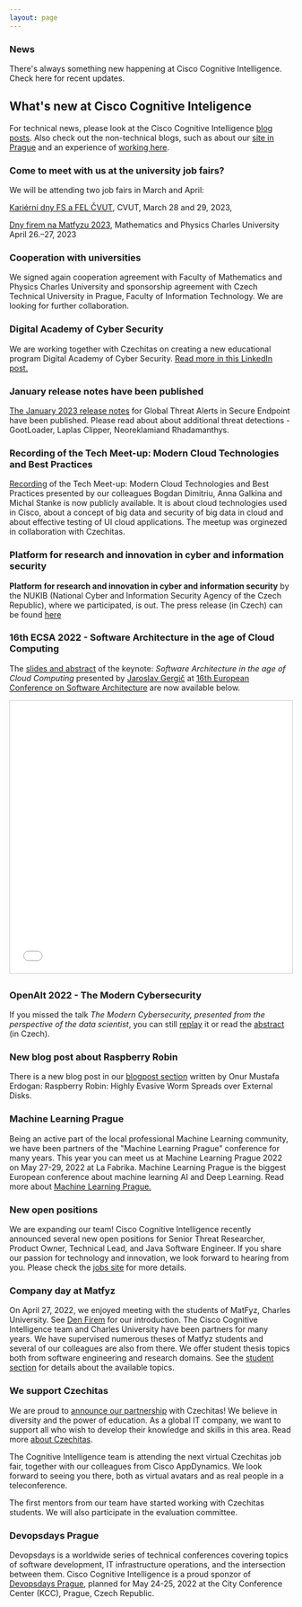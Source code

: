 ```yaml
---
layout: page
---
```


<script>
    import Banner from '../lib/Banner.svelte';
    import Section from '../lib/Section.svelte';
</script>

<Banner img="img/banner-news.jpg">

### News

There's always something new happening at Cisco Cognitive Intelligence.
Check here for recent updates. 

</Banner>

<Section>


# What's new at Cisco Cognitive Inteligence

For technical news, please look at the Cisco Cognitive Intelligence [blog posts](https://blogs.cisco.com/tag/cognitive-intelligence). Also check out the non-technical blogs, such as about our [site in Prague](https://blogs.cisco.com/wearecisco/getting-to-know-cisco-prague) and an experience of [working here](https://blogs.cisco.com/wearecisco/how-cisco-boosted-my-confidence).


### Come to meet with us at the university job fairs?
We will be attending two job fairs in March and April:

[Kariérní dny FS a FEL ČVUT](https://www.karierni-dny-fs-fel.cvut.cz), CVUT, March 28 and 29, 2023,

[Dny firem na Matfyzu 2023](https://dnyfirem.matfyz.cz/pro-studenty), Mathematics and Physics Charles University April 26.–27, 2023 


### Cooperation with universities
We signed again cooperation agreement with Faculty of Mathematics and Physics Charles University and sponsorship agreement with Czech Technical University in Prague, Faculty of Information Technology. We are looking for further collaboration.

### Digital Academy of Cyber Security
We are working together with Czechitas on creating a new educational program Digital Academy of Cyber Security.
[Read more in this LinkedIn post.](https://www.linkedin.com/posts/czechitas_cognitiveintelligence-ciscosecure-womenintech-activity-7022140573281067008-Ozsv/)

### January release notes have been published
[The January 2023 release notes](https://www.cisco.com/c/en/us/td/docs/security/amp/endpoints/global-threat-alerts-in-secure-endpoint/m_jan-2023.html) for Global Threat Alerts in Secure Endpoint have been 
published. Please read about about additional threat detections - GootLoader, Laplas Clipper, Neoreklamiand Rhadamanthys.

### Recording of the Tech Meet-up: Modern Cloud Technologies and Best Practices
[Recording](https://youtu.be/bPiTuTfYM_w) of the Tech Meet-up: Modern Cloud Technologies and Best Practices presented by our colleagues Bogdan Dimitriu, Anna Galkina and Michal Stanke is now publicly available.
It is about cloud technologies used in Cisco, about a concept of big data and security of big data in cloud and about effective testing of UI cloud applications. The meetup was orginezed in collaboration with Czechitas.

### Platform for research and innovation in cyber and information security 
**Platform for research and innovation in cyber and information security** by the NUKIB (National Cyber and Information Security Agency of the Czech Republic), where we participated, is out. The press release (in Czech) can be found [here](https://www.nukib.cz/cs/infoservis/aktuality/1891-v-brne-se-setkali-clenove-platformy-k-vyzkumu-a-vyvoji-v-kyberneticke-a-informacni-bezpecnosti/)


### 16th ECSA 2022 - Software Architecture in the age of Cloud Computing
The [slides and abstract](https://www.slideshare.net/jgergic/software-architecture-in-the-age-of-cloud-computing) of the keynote: _Software Architecture in the age of Cloud Computing_  presented by [Jaroslav Gergič](https://www.slideshare.net/jgergic) at  [16th European Conference on Software Architecture](https://www.h-cloud.eu/event/16th-european-conference-on-software-architecture/) are now available below.  
<iframe src="//www.slideshare.net/slideshow/embed_code/key/cWsehTmsCKYFCb" width="595" height="485" frameborder="0" marginwidth="0" marginheight="0" scrolling="no" style="border:1px solid #CCC; border-width:1px; margin-bottom:5px; max-width: 100%;" allowfullscreen> </iframe> 

### OpenAlt 2022 - The Modern Cybersecurity
If you missed the talk _The Modern Cybersecurity, presented from the perspective of the data scientist_, you can still [replay](https://youtu.be/u2nKV4l6jqU?t=12073) it or read the [abstract](https://www.openalt.cz/2022/program_detail.php#event_40) (in Czech).

### New blog post about Raspberry Robin
There is a new blog post in our [blogpost section](https://blogs.cisco.com/tag/cognitive-intelligence) written by Onur Mustafa Erdogan: Raspberry Robin: Highly Evasive Worm Spreads over External Disks.

### Machine Learning Prague
Being an active part of the local professional Machine Learning community, we have been partners of the "Machine Learning Prague" conference for many years. This year you can meet us at Machine Learning Prague 2022 on May 27-29, 2022 at La Fabrika. Machine Learning Prague is the biggest European conference about machine learning AI and Deep Learning. Read more about 
[Machine Learning Prague.](https://www.mlprague.com/#partners)

### New open positions
We are expanding our team! Cisco Cognitive Intelligence recently announced several new open positions for Senior Threat Researcher, Product Owner, Technical Lead, and Java Software Engineer. If you share our passion for technology and innovation, we look forward to hearing from you. 
Please check the [jobs site](https://jobs.cisco.com/jobs/SearchJobs/cognitiveintelligence) for more details.

### Company day at Matfyz
On April 27, 2022, we enjoyed meeting with the students of MatFyz, Charles University. See [Den Firem](https://dnyfirem.matfyz.cz/katalog) for our introduction. The Cisco Cognitive Intelligence team and Charles University have been partners for many years. We have supervised numerous theses of Matfyz students and several of our colleagues are also from there. We offer student thesis topics both from software engineering and research domains. See the [student section](https://cognitive-intelligence.github.io/cognitive-web/#/students) for details about the available topics.

### We support Czechitas
We are proud to [announce our partnership](https://www.cisco.com/c/cs_cz/training-events/appdynamics/support-czechitas.html) with Czechitas! We believe in diversity and the power of education. As a global IT company, we want to support all who wish to develop their knowledge and skills in this area. Read more [about Czechitas](https://www.czechitas.cz/en/about-czechitas).

The Cognitive Intelligence team is attending the next virtual Czechitas job fair, together with our colleagues from Cisco AppDynamics. We look forward to seeing you there, both as virtual avatars and as real people in a teleconference.

The first mentors from our team have started working with Czechitas students. We will also participate in the evaluation committee.

### Devopsdays Prague
Devopsdays is a worldwide series of technical conferences covering topics of software development, IT infrastructure operations, and the intersection between them. Cisco Cognitive Intelligence is a proud sponzor of [Devopsdays Prague](https://devopsdays.org/events/2022-prague/welcome/), planned for May 24-25, 2022 at the City Conference Center (KCC), Prague, Czech Republic.


</Section>
